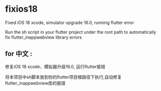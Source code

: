 # fixios18

Fixed iOS 18 xcode, simulator upgrade 16.0, running flutter error

Run the sh script in your flutter project under the root path to automatically fix flutter_inappwebview library errors



## for 中文 : 
修复iOS 18 xcode、模拟器升级16.0, 运行flutter报错

将本项目中sh脚本放到你的flutter项目根路径下执行,自动修复flutter_inappwebview库的报错

